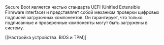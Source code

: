 Secure Boot является частью стандарта UEFI (Unified Extensible Firmware Interface) и представляет собой механизм проверки цифровых подписей загрузочных компонентов. Он гарантирует, что только подписанные и проверенные компоненты могут быть загружены в систему.

[[Настройка устройства. BIOS и TPM]]

